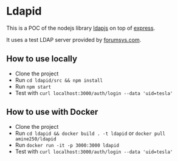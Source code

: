 # Ldapid
This is a POC of the nodejs library [ldapjs](http://ldapjs.org/client.html) on top of [express](https://expressjs.com/).

It uses a test LDAP server provided by [forumsys.com](https://www.forumsys.com/tutorials/integration-how-to/ldap/online-ldap-test-server/).

## How to use locally
* Clone the project
* Run `cd ldapid/src && npm install`
* Run `npm start`
* Test with `curl localhost:3000/auth/login --data 'uid=tesla'` 

## How to use with Docker
* Clone the project
* Run `cd ldapid && docker build . -t ldapid` or `docker pull amine250/ldapid`
* Run `docker run -it -p 3000:3000 ldapid`
* Test with `curl localhost:3000/auth/login --data 'uid=tesla'`